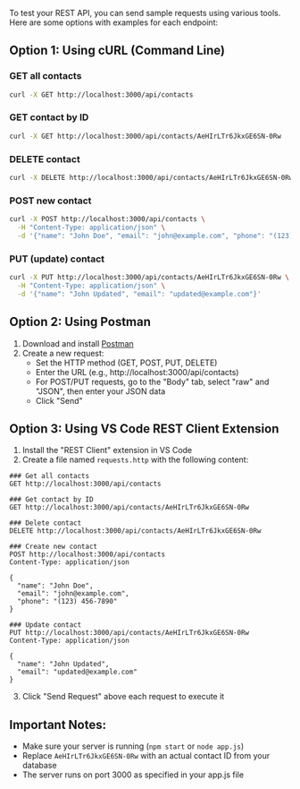 To test your REST API, you can send sample requests using various tools. Here are some options with examples for each endpoint:

## Option 1: Using cURL (Command Line)

### GET all contacts
```bash
curl -X GET http://localhost:3000/api/contacts
```

### GET contact by ID
```bash
curl -X GET http://localhost:3000/api/contacts/AeHIrLTr6JkxGE6SN-0Rw
```

### DELETE contact
```bash
curl -X DELETE http://localhost:3000/api/contacts/AeHIrLTr6JkxGE6SN-0Rw
```

### POST new contact
```bash
curl -X POST http://localhost:3000/api/contacts \
  -H "Content-Type: application/json" \
  -d '{"name": "John Doe", "email": "john@example.com", "phone": "(123) 456-7890"}'
```

### PUT (update) contact
```bash
curl -X PUT http://localhost:3000/api/contacts/AeHIrLTr6JkxGE6SN-0Rw \
  -H "Content-Type: application/json" \
  -d '{"name": "John Updated", "email": "updated@example.com"}'
```

## Option 2: Using Postman

1. Download and install [Postman](https://www.postman.com/downloads/)
2. Create a new request:
   - Set the HTTP method (GET, POST, PUT, DELETE)
   - Enter the URL (e.g., http://localhost:3000/api/contacts)
   - For POST/PUT requests, go to the "Body" tab, select "raw" and "JSON", then enter your JSON data
   - Click "Send"

## Option 3: Using VS Code REST Client Extension

1. Install the "REST Client" extension in VS Code
2. Create a file named `requests.http` with the following content:

```http
### Get all contacts
GET http://localhost:3000/api/contacts

### Get contact by ID
GET http://localhost:3000/api/contacts/AeHIrLTr6JkxGE6SN-0Rw

### Delete contact
DELETE http://localhost:3000/api/contacts/AeHIrLTr6JkxGE6SN-0Rw

### Create new contact
POST http://localhost:3000/api/contacts
Content-Type: application/json

{
  "name": "John Doe",
  "email": "john@example.com",
  "phone": "(123) 456-7890"
}

### Update contact
PUT http://localhost:3000/api/contacts/AeHIrLTr6JkxGE6SN-0Rw
Content-Type: application/json

{
  "name": "John Updated",
  "email": "updated@example.com"
}
```

3. Click "Send Request" above each request to execute it

## Important Notes:
- Make sure your server is running (`npm start` or `node app.js`)
- Replace `AeHIrLTr6JkxGE6SN-0Rw` with an actual contact ID from your database
- The server runs on port 3000 as specified in your app.js file
